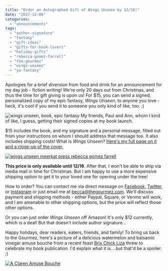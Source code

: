 ```yaml
---
title: "Order an Autographed Gift of Wings Unseen by 12/16!"
date: "2017-12-06"
categories:
  - "announcements"
tags:
  - "author-signature"
  - "fantasy"
  - "gift-ideas"
  - "gifts-for-book-lovers"
  - "holiday-gifts"
  - "rebecca-gomez-farrell"
  - "the-gourmez"
  - "wings-unseen"
  - "ya-fantasy"
---
```


Apologies for a brief diversion from food and drink for an announcement for my day job - fiction writing! We're only 20 days out from Christmas, and thus the time for gift giving is upon us! For $15, you can send a signed, personalized copy of my epic fantasy, _Wings Unseen_, to anyone you love - heck, it's cool if you send it to someone you only kind of like, too. ;)




<div class="caption">

![wings unseen, book, epic fantasy](http://www.rebeccagomezfarrell.com/wp-content/uploads/2017/12/Octopus-Launch-15.jpg) My friends, Paul and Ann, whom I kind of like, I guess, getting their signed copies at my book launch.</div>


$15 includes the book, and my signature and a personal message, filled out from your instructions on whom I should address that message too. It also includes shipping costs! What is _Wings Unseen_? [Here's my full page on it and a close-up of the cover.](http://www.rebeccagomezfarrell.com/creative-works/wings-unseen/)

[![wings unseen meerkat press rebecca gomez farrell](http://s3.amazonaws.com/thegourmez-wpmedia/2017/05/WIngsUnseenFlyer-338x500.jpg)](http://s3.amazonaws.com/thegourmez-wpmedia/2017/05/WIngsUnseenFlyer.jpg)

**This price is only available until 12/16**. After that, I won't be able to ship via media mail in time for Christmas. But I am happy to use a more expensive shipping option to get it to your loved one for opening under the tree!

How to order? You can contact me via direct message on [Facebook,](https://www.facebook.com/thegourmez) [Twitter,](https://twitter.com/thegourmez) or [Instagram](https://www.instagram.com/thegourmez/) or just email me at [becca@thegourmez.com](mailto:becca@thegourmez.com). We'll discuss payment and shipping methods - either Paypal, Square, or Venmo will work, and I am amenable to other shipping options, but the price will reflect those other options.

Or you can just order _Wings Unseen_ off Amazon! It's only $12 currently, which is a deal! But that doesn't include author signature...

Happy holidays, dear readers, eaters, friends, and family! To bring us back to the Gourmez, here's a picture of a delicious watermelon and balsamic vinegar amuse bouche from a recent feast [Brix Chick Liza](http://www.brixchicks.com/) threw to celebrate my book publication. I'd explain what it is....but that'd be a spoiler. ;)

[![A Claren Amuse Bouche](http://s3.amazonaws.com/thegourmez-wpmedia/2017/12/IMG_20171008_175712085-500x500.jpg)](http://s3.amazonaws.com/thegourmez-wpmedia/2017/12/IMG_20171008_175712085.jpg)
